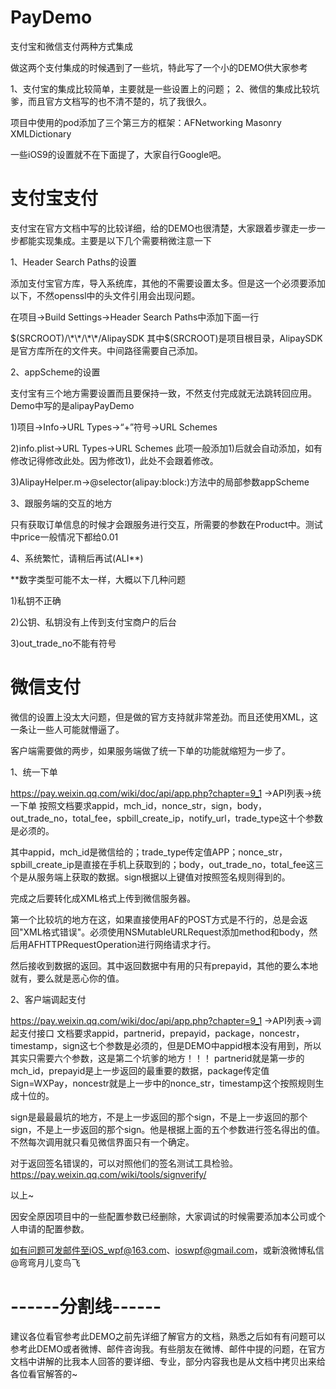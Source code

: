 # PayDemo
支付宝和微信支付两种方式集成

做这两个支付集成的时候遇到了一些坑，特此写了一个小的DEMO供大家参考

1、支付宝的集成比较简单，主要就是一些设置上的问题；
2、微信的集成比较坑爹，而且官方文档写的也不清不楚的，坑了我很久。

项目中使用的pod添加了三个第三方的框架：AFNetworking Masonry XMLDictionary

一些iOS9的设置就不在下面提了，大家自行Google吧。

# 支付宝支付
支付宝在官方文档中写的比较详细，给的DEMO也很清楚，大家跟着步骤走一步一步都能实现集成。主要是以下几个需要稍微注意一下

1、Header Search Paths的设置

  添加支付宝官方库，导入系统库，其他的不需要设置太多。但是这一个必须要添加以下，不然openssl中的头文件引用会出现问题。
  
  在项目->Build Settings->Header Search Paths中添加下面一行
  
  $(SRCROOT)/\*\*/\*\*/AlipaySDK 其中$(SRCROOT)是项目根目录，AlipaySDK是官方库所在的文件夹。中间路径需要自己添加。
  
2、appScheme的设置

  支付宝有三个地方需要设置而且要保持一致，不然支付完成就无法跳转回应用。Demo中写的是alipayPayDemo
  
  1)项目->Info->URL Types->“+”符号->URL Schemes
  
  2)info.plist->URL Types->URL Schemes  此项一般添加1)后就会自动添加，如有修改记得修改此处。因为修改1)，此处不会跟着修改。
  
  3)AlipayHelper.m->@selector(alipay:block:)方法中的局部参数appScheme
  
3、跟服务端的交互的地方
  
  只有获取订单信息的时候才会跟服务进行交互，所需要的参数在Product中。测试中price一般情况下都给0.01
  
4、系统繁忙，请稍后再试(ALI**)

  **数字类型可能不太一样，大概以下几种问题
  
  1)私钥不正确
  
  2)公钥、私钥没有上传到支付宝商户的后台
  
  3)out_trade_no不能有符号


# 微信支付
微信的设置上没太大问题，但是做的官方支持就非常差劲。而且还使用XML，这一条让一些人可能就懵逼了。

客户端需要做的两步，如果服务端做了统一下单的功能就缩短为一步了。

1、统一下单

  https://pay.weixin.qq.com/wiki/doc/api/app.php?chapter=9_1    ->API列表->统一下单
  按照文档要求appid，mch_id，nonce_str，sign，body，out_trade_no，total_fee，spbill_create_ip，notify_url，trade_type这十个参数是必须的。
  
  其中appid，mch_id是微信给的；trade_type传定值APP；nonce_str，spbill_create_ip是直接在手机上获取到的；body，out_trade_no，total_fee这三个是从服务端上获取的数据。sign根据以上键值对按照签名规则得到的。
  
  完成之后要转化成XML格式上传到微信服务器。
  
  第一个比较坑的地方在这，如果直接使用AF的POST方式是不行的，总是会返回"XML格式错误"。必须使用NSMutableURLRequest添加method和body，然后用AFHTTPRequestOperation进行网络请求才行。
  
  
  
  然后接收到数据的返回。其中返回数据中有用的只有prepayid，其他的要么本地就有，要么就是恶心你的值。
  
2、客户端调起支付
  
  https://pay.weixin.qq.com/wiki/doc/api/app.php?chapter=9_1    ->API列表->调起支付接口
  文档要求appid，partnerid，prepayid，package，noncestr，timestamp，sign这七个参数是必须的，但是DEMO中appid根本没有用到，所以其实只需要六个参数，这是第二个坑爹的地方！！！
  partnerid就是第一步的mch_id，prepayid是上一步返回的最重要的数据，package传定值Sign=WXPay，noncestr就是上一步中的nonce_str，timestamp这个按照规则生成十位的。
  
  sign是最最最坑的地方，不是上一步返回的那个sign，不是上一步返回的那个sign，不是上一步返回的那个sign。他是根据上面的五个参数进行签名得出的值。不然每次调用就只看见微信界面只有一个确定。
  
  对于返回签名错误的，可以对照他们的签名测试工具检验。https://pay.weixin.qq.com/wiki/tools/signverify/

以上~  

因安全原因项目中的一些配置参数已经删除，大家调试的时候需要添加本公司或个人申请的配置参数。

如有问题可发邮件至iOS_wpf@163.com、ioswpf@gmail.com，或新浪微博私信@弯弯月儿变鸟飞


# ------分割线------

建议各位看官参考此DEMO之前先详细了解官方的文档，熟悉之后如有有问题可以参考此DEMO或者微博、邮件咨询我。有些朋友在微博、邮件中提的问题，在官方文档中讲解的比我本人回答的要详细、专业，部分内容我也是从文档中拷贝出来给各位看官解答的~



